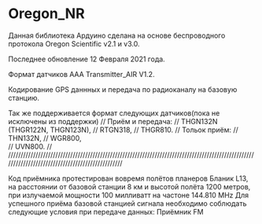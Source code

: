# Oregon_NR

Данная библиотека Ардуино сделана на основе беспроводного протокола Oregon Scientific v2.1 и v3.0.
 
Последнее обновление 12 Февраля 2021 года.

Формат датчиков AAA Transmitter_AIR V1.2.

Кодирование GPS даннных и передача по радиоканалу на базовую станцию.
 
Так же поддерживается формат следующих датчиков(пока не исключены из поддержки)
// Приём и передача:
// THGN132N (THGR122N, THGN123N),
// RTGN318,
// THGR810.
// Тольок приём:
// THN132N,
// WGR800,	
// UVN800.
//
/////////////////////////////////////////////////////////////////////////////////////////////////////////////////////////////////////////////////


Код приёмника протестирован вовремя полётов планеров Бланик L13, на расстоянии от базовой станции 8 км и высотой полёта 1200 метров, 
при излучаемой мощности 100 милливатт на частоне 144.810 MHz
Для успешного приёма базовой станцией сигнала необходимо соблюдать следующие условия при передаче данных:
Приёмник FM
